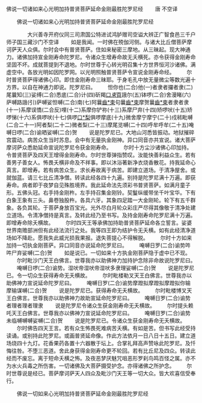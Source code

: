   佛说一切诸如来心光明加持普贤菩萨延命金刚最胜陀罗尼经
　　唐 不空译




　　佛说一切诸如来心光明加持普贤菩萨延命金刚最胜陀罗尼经

　　　　大兴善寺开府仪同三司肃国公特进试鸿胪赠司空谥大辨正广智食邑三千户师子国三藏沙门不空译
　　如是我闻。一时佛在殑伽河侧。与诸大比丘僧菩萨摩诃萨天人众俱。尔时会中有普贤菩萨。住如来秘密三摩地。从三昧起。现大神通力。诸佛加持宣金刚寿命陀罗尼。令诸众生增寿命故无夭横死。亦令获得金刚寿命坚固不坏。成就菩提到不退地。尔时世尊于心转光明召集十方世界恒河沙诸佛。满虚空中。各放光明如因陀罗网。以光明照触普贤菩萨令宣说金刚寿命经。
　　尔时普贤菩萨得诸佛心印。即住金刚寿命三昧耶。于身毛孔中放无量微尘等数光遍十方界。以自在神通力即说。陀罗尼曰。
　　怛你也(二合)他(一)者隶者攞者隶(二)尾曩知(三)娑缚(二合)悉底(二合)计(四)斫羯[口*束*頁](二合)誐尔(五)钵啰(二合)舍漫睹(六)萨嚩路誐(引)萨嚩娑怛嚩(二合)南(七)阿曩[齒*束](八)句曩[齒*束](九)摩贺曩[齒*束](十)者隶者隶(十一)系摩误憍(二合反)哩(十二)系摩你铲祢(十三)系摩尸弃(十四)矫啰吠(十五)矫啰悌(十六)系俱啰吠(十七)俱啰[口*梨](十八)俱啰摩底(十九)微舍摩宁摩宁(二十)戍秫毗嚩(二合二十一)阿者梨(二十二)微者梨(二十三)摩尾览嚩(二十四)呼牟呼牟(二十五)唵嚩日啰(二合)谕晒娑嚩(二合)贺
　　说是陀罗尼已。大地山河悉皆振动。地狱摧碎宫震动。病苦众生当时苏息。会中有无量执金刚神。异口同音亦共宣说。诸大菩萨摩诃萨众悉助延命宣说陀罗尼令获金刚寿命。
　　尔时十方尘沙诸佛心印加持。令普贤菩萨及四天王增得金刚寿命。尔时世尊弹指赞叹。汝能快善利益众生。若有善男子善女人。怖畏夭横非命及不祥事。即以沐浴著新净衣烧香散花。持我延命心真言。即增寿。若有病苦众生。求长寿故离于病苦。即建立道场。于清净屋舍。或就伽蓝。请三七比丘清净僧。转读此经各四十九遍。别持是陀罗尼满十万遍。即获寿命。病者即于夜梦自见殊胜境界。我此延命法先须彩书普贤菩萨。如满月童子形。五佛头冠。右手持金刚杵。左手持召集金刚铃。契鬘纵缓带坐千叶宝华。下有白象王象有三头。鼻卷独股杵。各具六牙。其象四足踏一大金刚轮。轮下有五千群象。各负其轮。于菩萨身放百宝光。光外尽白月轮众彩庄严尽得其像敬于清净处建立道场。令清净僧持是真言。及转此经乃至书写。及持金刚寿命陀罗尼满十万遍。即增寿命除夭横故。
　　尔时四天王等承佛加持助普贤菩萨延命各立誓言。娑婆世界南赡部洲但有此经法流行之处。我等四王即为结护令无夭横。如有此经清净道场如不降赴。愿我失此威光损我果报。退失菩提心不得解脱。
　　尔时十方如来加持一切执金刚菩萨。异口同音亦说延命陀罗尼曰。
　　唵嚩日罗(二合)谕势吽吽尸弃娑嚩(二合)贺
　　如是说已。一切如来十方执金刚菩萨隐于虚中已不现。
　　尔时毗沙门天王白佛言。世尊我亦以助佛神力加持护念除非命故说陀罗尼曰。
　　唵嚩日啰(二合)谕势。湿吠帝湿吠帝湿吠多隶理娑嚩(二合)贺
　　说是陀罗尼已。令一切众生获得寿命无夭横故。
　　尔时毗楼勒叉天王白佛言。世尊我亦以助佛神力宣说延命陀罗尼曰。
　　唵嚩日罗(二合)谕势摩蹬拟摩蹬拟摩蹬拟你输摩输谋嚩(二合)贺
　　说是陀罗尼已。获得寿命无夭横故。
　　尔时毗楼博叉天王白佛言。世尊我亦以助佛神力故助宣延命陀罗尼曰。
　　唵嚩日罗(二合)谕势者理者理者理隶
　　说是陀罗尼令诸众生获金刚寿命无夭横故。
　　尔时提头赖吒天王白佛言。世尊我亦以佛神力宣说延命陀罗尼曰。
　　唵嚩日罗(二合)谕势未临嚩嚩嚩娑嚩(二合)贺
　　说是陀罗尼已。令诸众生获金刚寿命无夭横故。
　　尔时佛告四天王言。若有众生怖畏死难病苦夭横。有如是苦。但书写此经受持读诵。或别持此陀罗尼。或画普贤延命像。作此方法依月一日八日十五日。建立道场烧四十九灯。花香果药各置十六器散于坛上。合掌礼拜高声赞咏此陀罗尼。及忏悔往咎。不堕三恶道。舍此身获得金刚寿命更不轮回。若有比丘尼及四众。转读此经而不废忘。离于短命夭横之怖。及夜恶梦厌魅咒咀恶形罗刹鸟鸣百怪之属。亦不为水火兵毒之所伤害。一切诸佛及大菩萨摄受护念。亦得诸佛之所护念。
　　尔时世尊说是经已。菩萨摩诃萨天人四众及毗沙门天王等一切大众。皆大欢喜信受奉行。

　　佛说一切如来心光明加持普贤菩萨延命金刚最胜陀罗尼经


